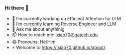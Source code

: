 ### Hi there 👋

- 🔭 I’m currently working on Efficient Attention for LLM
- 🌱 I’m currently learning Reverse Engineer and LLM
- 💬 Ask me about anythinig
- 📫 How to reach me: lxiao70@gatech.edu
- 😄 Pronouns: He/Him
- ⚡ Welcome to https://lxiao70.github.io/about/
